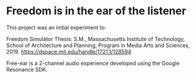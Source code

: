 # Freedom is in the ear of the listener 

This project was an initial experiment to:

Freedom Simulator
Thesis: S.M., Massachusetts Institute of Technology, School of Architecture and Planning, Program in Media Arts and Sciences, 2019.
https://dspace.mit.edu/handle/1721.1/128594

Free-ear is a 2-channel audio experience developed using the Google Resonance SDK. 

